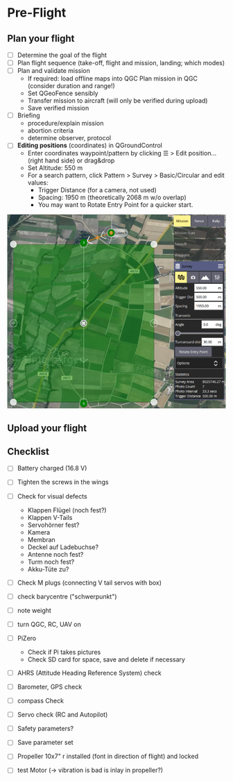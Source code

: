 # Pre-Flight

## Plan your flight

* [ ] Determine the goal of the flight
* [ ] Plan flight sequence \(take-off, flight and mission, landing; which modes\)
* [ ] Plan and validate mission
  * If required: load offline maps into QGC Plan mission in QGC \(consider duration and range!\)
  * Set QGeoFence sensibly
  * Transfer mission to aircraft \(will only be verified during upload\)
  * Save verified mission
* [ ] Briefing
  * procedure/explain mission
  * abortion criteria
  * determine observer, protocol
* [ ] **Editing positions** \(coordinates\) in QGroundControl
  * Enter coordinates waypoint/pattern by clicking ☰ &gt; Edit position... \(right hand side\) or drag&drop
  * Set Altitude: 550 m
  * For a search pattern, click Pattern &gt; Survey &gt; Basic/Circular and edit values:
    * Trigger Distance \(for a camera, not used\)
    * Spacing: 1950 m \(theoretically 2068 m w/o overlap\)
    * You may want to Rotate Entry Point for a quicker start.

![](../.gitbook/assets/image%20%284%29.png)

## Upload your flight

## Checklist

* [ ] Battery charged \(16.8 V\)
* [ ] Tighten the screws in the wings
* [ ] Check for visual defects
  * Klappen Flügel \(noch fest?\)
  * Klappen V-Tails
  * Servohörner fest?
  * Kamera
  * Membran
  * Deckel auf Ladebuchse?
  * Antenne noch fest?
  * Turm noch fest?
  * Akku-Tüte zu?
* [ ] ‌Check M plugs \(connecting V tail servos with box\)
* [ ] ‌check barycentre \("schwerpunkt"\)
* [ ] ‌note weight
* [ ] ‌turn QGC, RC, UAV on
* [ ] PiZero 
  * Check if Pi takes pictures 
  * Check SD card for space, save and delete if necessary
* [ ] ‌AHRS \(Attitude Heading Reference System\) check 
* [ ] ‌Barometer, GPS check
* [ ] compass Check
* [ ] ‌Servo check \(RC and Autopilot\)
* [ ] Safety parameters?
* [ ] ‌Save parameter set
* [ ] Propeller 10x7" r installed \(font in direction of flight\) and locked
* [ ] test Motor \(-&gt; vibration is bad is inlay in propeller?\)




